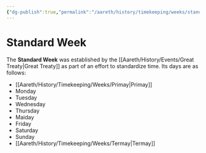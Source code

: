 ```yaml
---
{"dg-publish":true,"permalink":"/aareth/history/timekeeping/weeks/standard-week/"}
---
```



# Standard Week
The **Standard Week** was established by the [[Aareth/History/Events/Great Treaty\|Great Treaty]] as part of an effort to standardize time. Its days are as follows:
* [[Aareth/History/Timekeeping/Weeks/Primay\|Primay]]
* Monday
* Tuesday
* Wednesday
* Thursday
* Maiday
* Friday
* Saturday
* Sunday
* [[Aareth/History/Timekeeping/Weeks/Termay\|Termay]]